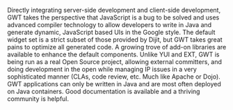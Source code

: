 
Directly integrating server-side development and client-side development, GWT takes the perspective that JavaScript is a bug to be solved and uses advanced compiler technology to allow developers to write in Java and generate dynamic, JavaScript based UIs in the Google style. The default widget set is a strict subset of those provided by Dijit, but GWT takes great pains to optimize all generated code. A growing trove of add-on libraries are available to enhance the default components. Unlike YUI and EXT, GWT is being run as a real Open Source project, allowing external committers, and doing development in the open while managing IP issues in a very sophisticated manner (CLAs, code review, etc. Much like Apache or Dojo).  GWT applications can only be written in Java and are most often deployed on Java containers. Good documentation is available and a thriving community is helpful.